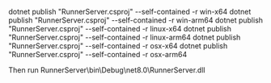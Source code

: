 dotnet publish "RunnerServer.csproj" --self-contained -r win-x64
dotnet publish "RunnerServer.csproj" --self-contained -r win-arm64
dotnet publish "RunnerServer.csproj" --self-contained -r linux-x64
dotnet publish "RunnerServer.csproj" --self-contained -r linux-arm64
dotnet publish "RunnerServer.csproj" --self-contained -r osx-x64
dotnet publish "RunnerServer.csproj" --self-contained -r osx-arm64

Then run RunnerServer\bin\Debug\net8.0\RunnerServer.dll